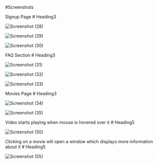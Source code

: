 #Screenshots 

Signup Page # Heading3

![Screenshot (28)](https://user-images.githubusercontent.com/29856395/213524363-b9fed98c-1a27-4bd2-af38-ac61ac1e7f04.png)

![Screenshot (29)](https://user-images.githubusercontent.com/29856395/213524473-e45db219-15ec-4444-8737-a5283b7ac1c0.png)

![Screenshot (30)](https://user-images.githubusercontent.com/29856395/213524485-e808cb1e-acd1-4111-9615-de8184f304c0.png)

FAQ Section # Heading3

![Screenshot (31)](https://user-images.githubusercontent.com/29856395/213524498-b5cc6e63-df49-4f88-84dd-f908815cb838.png)

![Screenshot (32)](https://user-images.githubusercontent.com/29856395/213524501-9665cae3-1524-41f3-a0d9-e7a5cb275bcc.png)

![Screenshot (33)](https://user-images.githubusercontent.com/29856395/213524100-2657037e-8bbf-437f-b000-021225e5f4cb.png)

Movies Page # Heading3

![Screenshot (34)](https://user-images.githubusercontent.com/29856395/213524104-7d295e00-5ac1-4f8a-b987-f9e86d825bc1.png)

![Screenshot (35)](https://user-images.githubusercontent.com/29856395/213524286-0190b27a-ed26-4347-9923-6c7f7b899721.png)

Video starts playing when mouse is hovered over it # Heading5

![Screenshot (50)](https://user-images.githubusercontent.com/29856395/220928839-b04a16f9-3db6-4e01-bda8-b717f7902caa.png)

Clicking on a movie will open a window which displays more information about it # Heading5

![Screenshot (55)](https://user-images.githubusercontent.com/29856395/220928896-697a81ff-013a-4dad-a47f-9e4cab89640d.png)
